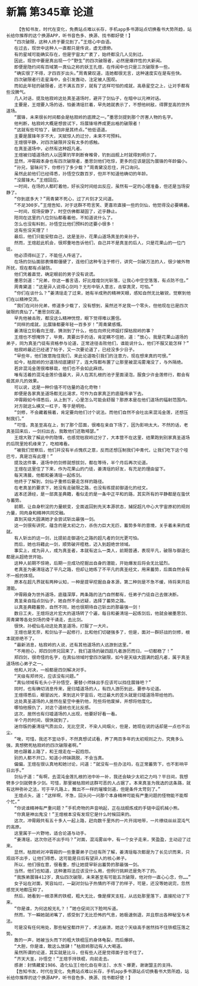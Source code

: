 # 新篇 第345章 论道
        【告知书友，时代在变化，免费站点难以长存，手机app多书源站点切换看书大势所趋，站长给你推荐的这个换源APP，听书音色多、换源、找书都好使！】
       “四次破限，这种人终于要见到了。”王煊心中自语。
       在过去，现世中这种人一直都只是传说，虚无缥缈。
       有的星域可能确实存在，但是宇宙太广袤了，始终都没几人见到过。
       因此，现世中要是真出现一个“野生”的四次破限者，必然是爆炸性的大新闻。
       即便是隐约间有百域第一真仙之称的妖王孔煊，在传闻中也只是三次破限多一些。
       “确实很了不得，才四百岁出头。”周青黛叹道，连她都很无言，这种速度实在是有些快。
       四次破限者行走星海中，会引发轰动，注定被人围观。
       而如此年轻的破限者，还不满五百岁，就有了这样可怕的成就，高悬星空之上，让对手都有些没脾气。
       几人对话，提及枯寂岭这处真圣道场时，避开了剑仙子，在暗中以元神对话。
       主要是，王煊要入场的话，怕姜清瑶拦着，早先她就表示了，不想他树敌，得罪至高的世外道场。
       “展锋，未来很长时间都会是枯寂岭的底牌之一。”墨思剑提到那个厉害人物的名字。
       他判断，枯寂岭大概是想尝试下，将展锋培养成更出格的破限者！
       “这就有些可怕了，破四非是其终点。”他低语道。
       主要是展锋年岁不大，天赋惊人的过分，未来不可预料。
       王煊很平静，对四次破限并没有太多的感触。
       在真圣道场中，必然有这种超凡者。
       王煊被归墟道场的人以因果钓竿刺断脊椎骨，钓到战舰上时就得到明示了。
       显然，冲霄殿本身也有四次破限者，墨思剑他们吃惊，更多的应该是因为展锋的年龄偏小。
       “孙兄，冒昧问下，你修行了多少载？”周青黛没忍住，开口询问。
       虽然此前他们已经得悉，孙悟空仅数百岁，但并不知道他确切的年龄。
       “没展锋大。”王煊回应。
       一时间，在场的人都盯着他，好长没时间给出反应，虽然有一定的心理准备，但还是当场安静了。
       “你到底多大？”周青黛不死心，过了片刻才又问道。
       “不足300岁。”王煊告知，对于这群不苟言笑、更喜欢直接一些的剑仙，他觉得没必要瞒着。
       一时间，现场安静了，时空仿佛都凝固了，近乎静止。
       陪同在这里的八位剑仙都看着他，不知道说什么了。
       怎么也没有料到，孙悟空比他们预料的还要小很多！
       这有些没天理了！
       最后，他们只能安慰自己，这是圣孙，花果山道场真圣的亲孙子。
       然而，王煊趁此机会，很郑重地告诉他们，自己并不是真圣的后人，只是花果山的一位门徒。
       他必须得纠正了，不能任人传谣了。
       在场的剑仙面部表情都僵硬了，连他们这种专注于修行，讲究一剑破万法的人，很少被外物所扰，现在都有点破防。
       他们凭着直觉，确定眼前的男子没有说谎。
       墨思剑道：“兄弟，你这一番言语，好比煌煌剑光斩落，让我心中空空落落，有点防不住。”
       周青黛道：“这是异人说得心剑吗？无形中斩人意志，击穿真灵，可怕。”
       “你们在谈什么？”姜清瑶走了过来，她有半成熟的精神天眼，感知自然无比敏锐，觉察到他们在以精神交流。
       “我们在问孙兄弟，修道多少载了，没有想到，虽然还不足我一个零头，但他现在已是四次破限的真仙了。”墨思剑叹道。
       早先他被击败，都没这么精神恍惚，眼下觉得难以置信。
       “同样的成就，比展锋都要年轻一百多岁！”周青黛感慨。
       姜清瑶立刻看向王煊，猜测到了什么，他在向师兄师姐打探枯寂岭的事？
       王煊也不想掩饰了，毕竟，真要出手的话，肯定瞒不住她，道：“放心，我是花果山道场的弟子，同为真圣门徒有资格参与论道，正常途径击败他们，谁能说什么，他们不服又能怎样？”
       枯寂岭最近已经递了帖子，又一次要论道了，已经没多少日子。
       “早些年，他们故意拖住我们，来此论道吸引我们的注意力，现在想来真的可恨。”
       如今，枯寂岭的分道场彻底建好了，连大阵都布置了让那里被混沌雾淹没了，与外隔绝。
       若非混沌金莲很难移栽，他们也不会如此麻烦。
       唯有活着的混沌金莲价值最大，异人在其扎根的池子里面浸泡，服食少许金莲修行，都会有极其非凡的效果。
       可以说，这是一种价值不可估量的造化奇物！
       即便是各家真圣道场都无比渴求，可作为自家真正的底蕴传承下去。
       冲霄殿如今得悉后，从上到下，心里怎么可能会舒服？那原本是在他们道场的辐射范围内。
       对方就这么横叉一杠子，等于是明抢。
       “剑修，不会藏着掖着，肯定要向他们讨个说法。而他们自然不会吐出来混沌金莲，还想压制我们。”
       “可惜，真圣至高在上，到了那个层面，很难在亲自下场了，因为影响太大。不然的话，老真圣回来后，一剑扫出去，我敢他们还敢嘚瑟。”
       王煊大致了解此中的隐情，也感觉枯寂岭过分了，大本营不在这里，结果跑到别家真圣道场的后院里抢机缘来了，吃相难看。
       “被我们觉察后，他们并没有半点愧疚之意，反而还想压制我们中青代，让我们吃下这个哑巴亏，真是岂有此理！”
       提及这件事，道场中的剑修就想拔剑，都在等待，半个月后再次论道。
       王煊在这里住了下来，作为花果山的门徒，姜清瑶的好友，有充足的理由留下。
       每天清晨，他都和姜清瑶一起练剑。
       他终于了解到，剑仙子重修后要走怎样的路径。
       在老真圣的要求下，她没有走破限之路，也没有练提前御道化的经文。
       返本还源经，是一部真圣典籍，看似走的是一条中正平和的路，其实所有的平静都是在蛰伏与蓄势。
       前期，让自身积淀的力量蜕变，全面返回到先天本源状态，捕捉超凡中心大宇宙原初的规则力量，同肉身和精神共同交融。
       直到天级大圆满她才会尝试斩出最强一剑。
       这一剑很有讲究，蕴含的是太初之力，杀伤力巨大无匹，蓄势多年的意境，关乎着未来的成就。
       有人斩出的这一剑，比提前走御道化之路的超凡者的剑光更可怕。
       而后，她也将藉此一剑，顺势破开桎梏，迈入到超绝世领域。
       事实上，成为异人，成为真圣者，本就有这么一类人，前期普通，表现平凡，破限与御道化都是从超绝世开始。
       这种人前期不惊艳，后期一旦成功挖掘出自身的潜能，开始爆发后将会无比猛烈。
       老真圣为姜清瑶选了平凡之路，但却让她练了不平凡的真圣经文，用来蓄势，后面自然会有不一般的体现。
       原本在超凡界就有两种认知，一种是提早挖掘自身本源，第二种则是不急不缓，待将来开启潜能。
       冲霄殿身为世外道场，底蕴深厚，两条路的法门自然都有，任弟子门徒自己去做决断。
       真圣亲自指点剑仙子，她自然不会迟疑，选择了蓄势之路。
       以真圣典籍蓄势，自然不同，她也很期待自己斩出的那最强一剑！
       数日工夫，王煊将这片宏大的道场转了个遍，每日和姜清瑶一起练剑后，他就会被墨思剑、周青黛等各处剑场的骨干请走，去比剑。
       很快，孙棍仙名动这处真圣道场，打服了一大片。
       王煊也是无奈，和剑仙子一起修行，比和他们切磋强多了，但是，面对一群好战的剑修，根本就拒绝不了。
       “最新消息，枯寂岭的人说，还有其他道场的人远游到这里。”
       “不用担心，郑四剑师兄回来了，我们道场的破四超凡者游历而归，一切都稳了！”
       郑四剑，很奇怪的名字，在真仙领域时曾四次破限，如今是天级大圆满的超凡者，属于真圣道场核心弟子之一。
       他和人对决，一般都是四剑解决对手。
       “天级有郑师兄，应该没有问题。”
       “真仙领域有毛头小子孙悟空，要替小师妹出手应该可以挡住展锋吧？”
       同时，也有确切消息传来，是归墟道场的人，有四人游历到此，要参与论道。
       王煊得悉后，眼冒凶光，来到这片宇宙后，吃过最大的苦头就是归墟道场带给他的。
       这处真圣道场的人居然在星空中垂钓他，险些将他废掉，并想将他度化。
       哪怕他报仇了，对这个道统也无比反感。
       这次，居然也有归墟道场的人出现，他要好好看一看。
       半个月的时间，很快就到了。
       迷你版的姜清瑶气质出众，无比空灵，不染人间烟火，但是，她现在说的话却是一点也不出尘。
       “唉，可惜，我还不宜动手，不然真想试试看，养了两百多年的太初规则之力，究竟多么强，真想劈死枯寂岭的四次破限者啊。”
       她也跟着上路了，和王煊走在一起抱怨。
       别的人都不开口，知道小师妹跳脱，不会当真。
       偏偏，王煊在很认真地和她讨论，问道：“就没有一些办法吗，在正常蓄势下，也不影响平日出手。”
       剑仙子道：“有啊，去混沌金莲扎根的池中补一补，我还会缺少太初之力吗？平日间，我想劈多少剑就劈多少剑。可惜，那里被枯寂岭这群可恶的人占据了。本来真圣为我选的这条路，就有这种弥补之法，可于平凡路上，舞出不一样的璀璨剑道，但是条件太苛刻了。”
       王煊点头，道：“这样啊，不急，回头问一问那个本身精神可能有严重问题的怪物能不能帮个忙。”
       “你说谁精神有严重问题？”手机奇物的声音响起，正在战舰炼成的手链中逗机械小熊。
       “你真是神出鬼没！”王煊根本没有发现它是什么时候回来的。
       这次，冲霄殿共有五十多人一起上路，赶向数千里外的一片开阔地带，一片缭绕丝丝混沌气的高原。
       这里属于一片野地，适合论道与动手。
       “姜清瑶，这次你还不出手吗？”对面，混沌雾丝中，有一个女子走来，笑盈盈，主动迎了过来。
       显然，枯寂岭对冲霄殿的一些重要弟子已经有所了解，姜清瑶每次都是为了长见识而来，只观战不出手，让他们得悉，这可能是日后有望异人的核心弟子。
       所以，他们很在意，很看重，想让她提早斩出蓄势的那最强一剑。
       当然，他们也知道，这种激将法应该没什么用，但例行挑衅还是免不了的。
       “我族弟展锋412岁，真仙四次破限，未来甚至有可能五次破限，他对你一直心心念，你……”
       女子站在对面，笑容灿烂，一副对剑仙子热情的不得了的样子，可是，还没等她说完，忽然感觉天地都压抑了。
       然后，她看到一根漆黑的铁棍，粗大无比，像是撑天支柱，从远处那里落下，直接抡动了下来。
       “你是谁，为何这般无礼？！”她仓促间沉下脸呵斥道。
       然而，下一瞬她就闭嘴了，感受到了无比恐怖的气息，她极速倒退，并且祭出各种秘宝与术法。
       可是没有任何用处，那些秘宝都炸开了，术法崩溃，她这个天级高手居然挡不住铁棍压落之势。
       轰的一声，她被当头而下的粗大铁棍压的身体龟裂，而后爆碎。
       “大胆，你是谁，敢这么放肆！”枯寂岭那边有人大喝道。
       虽然所谓的论道，其实就是比斗，但有些人还是觉得面子挂不住了。
       “齐天大圣，孙悟空！”王煊手持铁棍，向前走去。
       感谢：封情藏爱1986、造化仙王[他化自在帝法]、水东丶爆更，谢谢盟主的支持。
       【告知书友，时代在变化，免费站点难以长存，手机app多书源站点切换看书大势所趋，站长给你推荐的这个换源APP，听书音色多、换源、找书都好使！】